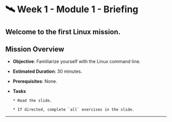 # 🛰️ Week 1 - Module 1 - Briefing

## Welcome to the first Linux mission.

## Mission Overview
  - **Objective**: Familiarize yourself with the Linux command line.
  - **Estimated Duration**: 30 minutes.
  - **Prerequisites**: None.

  - **Tasks** 

        * Read the slide.

        * If directed, complete `all` exercises in the slide.
---
